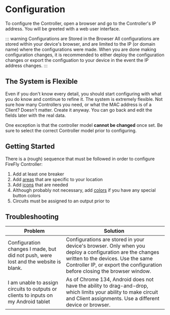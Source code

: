 # Configuration

To configure the Controller, open a browser and go to the Controller's IP address.  You will be greeted with a web user interface.

::: warning Configurations are Stored in the Browser
All configurations are stored within your device's browser, and are limited to the IP (or domain name) where the configurations were made.  When you are done making configuration changes, it is recommended to either deploy the configuration changes or export the configuation to your device in the event the IP address changes.
:::


## The System is Flexible
Even if you don't know every detail, you should start configuring with what you do know and continue to refine it.  The system is extremely flexible.  Not sure how many Controllers you need, or what the MAC address is of a Client?  Doesn't matter.  Create it anyway.  You can go back and edit the fields later with the real data.

One exception is that the controller model **cannot be changed** once set.  Be sure to select the correct Controller model prior to configuring.


## Getting Started
There is a (rough) sequence that must be followed in order to configure FireFly Controller:
1. Add at least one breaker
2. Add [areas](./areas.md) that are specific to your location
3.  Add [icons](./icons.md) that are needed
4.  Although probably not necessary, add [colors](./colors.md) if you have any special button colors
5. Circuits must be assigned to an output prior to 



## Troubleshooting

| Problem | Solution |
| ------ | --------- |
| Configuration changes I made, but did not push, were lost and the website is blank. | Configurations are stored in your device's browser.  Only when you deploy a configuration are the changes written to the devices.  Use the same Controller IP, or export the configuration before closing the browser window. |
| I am unable to assign circuits to outputs or clients to inputs on my Android tablet | As of Chrome 134, Android does not have the ability to drag-and-drop, which limits your ability to make circuit and Client assignments.  Use a different device or browser. |